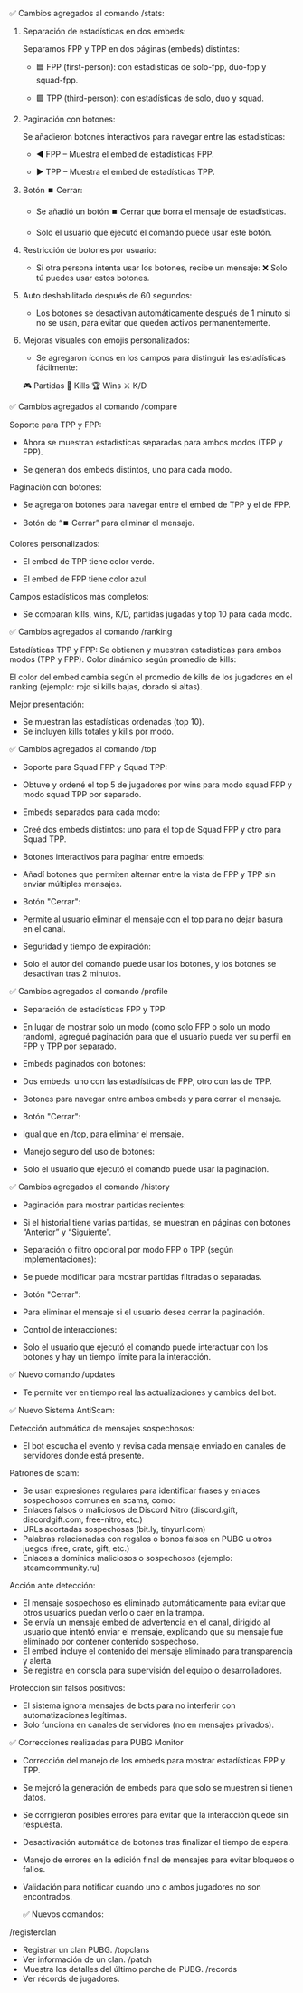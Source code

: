 ✅ Cambios agregados al comando /stats:

1. Separación de estadísticas en dos embeds:

    Separamos FPP y TPP en dos páginas (embeds) distintas:

   - 🟦 FPP (first-person): con estadísticas de solo-fpp, duo-fpp y squad-fpp.

   - 🟩 TPP (third-person): con estadísticas de solo, duo y squad.

2. Paginación con botones:

    Se añadieron botones interactivos para navegar entre las estadísticas:

   - ◀️ FPP – Muestra el embed de estadísticas FPP.

   - ▶️ TPP – Muestra el embed de estadísticas TPP.

3. Botón ⏹️ Cerrar:

    - Se añadió un botón ⏹️ Cerrar que borra el mensaje de estadísticas.

    - Solo el usuario que ejecutó el comando puede usar este botón.

4. Restricción de botones por usuario:

    - Si otra persona intenta usar los botones, recibe un mensaje: ❌ Solo tú puedes usar estos botones.

5. Auto deshabilitado después de 60 segundos:

    - Los botones se desactivan automáticamente después de 1 minuto si no se usan, para evitar que queden activos permanentemente.

6. Mejoras visuales con emojis personalizados:

    - Se agregaron íconos en los campos para distinguir las estadísticas fácilmente:

   🎮 Partidas
   🎯 Kills
   🏆 Wins
   ⚔️ K/D

✅ Cambios agregados al comando /compare

Soporte para TPP y FPP:

- Ahora se muestran estadísticas separadas para ambos modos (TPP y FPP).

- Se generan dos embeds distintos, uno para cada modo.

Paginación con botones:

- Se agregaron botones para navegar entre el embed de TPP y el de FPP.

- Botón de “⏹️ Cerrar” para eliminar el mensaje.

 Colores personalizados:

- El embed de TPP tiene color verde.

- El embed de FPP tiene color azul.

Campos estadísticos más completos:

- Se comparan kills, wins, K/D, partidas jugadas y top 10 para cada modo.

✅ Cambios agregados al comando /ranking

Estadísticas TPP y FPP:
Se obtienen y muestran estadísticas para ambos modos (TPP y FPP).
Color dinámico según promedio de kills:

El color del embed cambia según el promedio de kills de los jugadores en el ranking (ejemplo: rojo si kills bajas, dorado si altas).

Mejor presentación:

- Se muestran las estadísticas ordenadas (top 10).
- Se incluyen kills totales y kills por modo.

✅ Cambios agregados al comando /top

- Soporte para Squad FPP y Squad TPP:
- Obtuve y ordené el top 5 de jugadores por wins para modo squad FPP y modo squad TPP por separado.

- Embeds separados para cada modo:
- Creé dos embeds distintos: uno para el top de Squad FPP y otro para Squad TPP.

- Botones interactivos para paginar entre embeds:
- Añadí botones que permiten alternar entre la vista de FPP y TPP sin enviar múltiples mensajes.

- Botón "Cerrar":
- Permite al usuario eliminar el mensaje con el top para no dejar basura en el canal.

- Seguridad y tiempo de expiración:
- Solo el autor del comando puede usar los botones, y los botones se desactivan tras 2 minutos.

✅ Cambios agregados al comando /profile

- Separación de estadísticas FPP y TPP:
- En lugar de mostrar solo un modo (como solo FPP o solo un modo random), agregué paginación para que el usuario pueda ver su perfil en FPP y TPP por separado.

- Embeds paginados con botones:
- Dos embeds: uno con las estadísticas de FPP, otro con las de TPP.
- Botones para navegar entre ambos embeds y para cerrar el mensaje.

- Botón "Cerrar":
- Igual que en /top, para eliminar el mensaje.

- Manejo seguro del uso de botones:
- Solo el usuario que ejecutó el comando puede usar la paginación.

✅ Cambios agregados al comando /history

- Paginación para mostrar partidas recientes:
- Si el historial tiene varias partidas, se muestran en páginas con botones “Anterior” y “Siguiente”.

- Separación o filtro opcional por modo FPP o TPP (según implementaciones):
- Se puede modificar para mostrar partidas filtradas o separadas.

- Botón "Cerrar":
- Para eliminar el mensaje si el usuario desea cerrar la paginación.

- Control de interacciones:
- Solo el usuario que ejecutó el comando puede interactuar con los botones y hay un tiempo límite para la interacción.

 ✅ Nuevo comando /updates

 - Te permite ver en tiempo real las actualizaciones y cambios del bot.

 ✅ Nuevo Sistema AntiScam:

 Detección automática de mensajes sospechosos:
 - El bot escucha el evento y revisa cada mensaje enviado en canales de servidores donde está presente.

 Patrones de scam:
 - Se usan expresiones regulares para identificar frases y enlaces sospechosos comunes en scams, como:
 - Enlaces falsos o maliciosos de Discord Nitro (discord.gift, discordgift.com, free-nitro, etc.)
 - URLs acortadas sospechosas (bit.ly, tinyurl.com)
 - Palabras relacionadas con regalos o bonos falsos en PUBG u otros juegos (free, crate, gift, etc.)
 - Enlaces a dominios maliciosos o sospechosos (ejemplo: steamcommunity.ru)

 Acción ante detección:

 - El mensaje sospechoso es eliminado automáticamente para evitar que otros usuarios puedan verlo o caer en la trampa.
 - Se envía un mensaje embed de advertencia en el canal, dirigido al usuario que intentó enviar el mensaje, explicando que su mensaje fue eliminado por contener contenido sospechoso.
 -  El embed incluye el contenido del mensaje eliminado para transparencia y alerta.
 - Se registra en consola para supervisión del equipo o desarrolladores.

  Protección sin falsos positivos:
   
 - El sistema ignora mensajes de bots para no interferir con automatizaciones legítimas.
 -  Solo funciona en canales de servidores (no en mensajes privados).

✅ Correcciones realizadas para PUBG Monitor

 - Corrección del manejo de los embeds para mostrar estadísticas FPP y TPP.
 - Se mejoró la generación de embeds para que solo se muestren si tienen datos.
 - Se corrigieron posibles errores para evitar que la interacción quede sin respuesta.
 - Desactivación automática de botones tras finalizar el tiempo de espera.
 - Manejo de errores en la edición final de mensajes para evitar bloqueos o fallos.
 - Validación para notificar cuando uno o ambos jugadores no son encontrados.

   ✅ Nuevos comandos:

 /registerclan
- Registrar un clan PUBG.
 /topclans
- Ver información de un clan.
 /patch
- Muestra los detalles del último parche de PUBG.
 /records
- Ver récords de jugadores.
